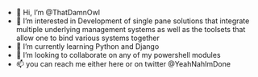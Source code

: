 - 👋 Hi, I’m @ThatDamnOwl
- 👀 I’m interested in Development of single pane solutions that integrate multiple underlying management systems as well as the toolsets that allow one to bind various systems together
- 🌱 I’m currently learning Python and Django
- 💞️ I’m looking to collaborate on any of my powershell modules
- 📫 you can reach me either here or on twitter @YeahNahImDone

<!---
ThatDamnOwl/ThatDamnOwl is a ✨ special ✨ repository because its `README.md` (this file) appears on your GitHub profile.
You can click the Preview link to take a look at your changes.
--->
